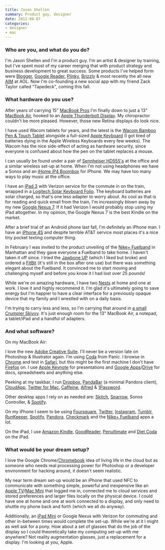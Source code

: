```yaml
---
title: Jason Shellen
summary: Product guy, designer
date: 2012-08-07
categories:
- designer
- mac
---
```


### Who are you, and what do you do?

I'm Jason Shellen and I'm a product guy. I'm an artist & designer by training, but I've spent most of my career merging that with product strategy and business development to great success. Some products I've helped form were [Blogger][], [Google Reader][google-reader], [Plinky][], [Brizzly][] & most recently the all new [AIM][] at AOL. Now I'm co-founding a new social app with my friend Zack Taylor called "Tapedeck", coming this fall.

### What hardware do you use?

After years of carrying 15" [MacBook Pros][macbook-pro] I'm finally down to just a 13" [MacBook Air][macbook-air], hooked to an [Apple Thunderbolt Display][thunderbolt-display]. My chiropractor couldn't be more pleased. However, those new Retina displays do look nice.

I have used Wacom tablets for years, and the latest is the [Wacom Bamboo Pen & Touch Tablet][bamboo] alongside a full-sized [Apple Keyboard][keyboard] (I got tired of batteries dying in the Apple Wireless Keyboards every few weeks). The Wacom has the nice side-effect of acting as hardware security, since everyone is confused about how the pen on the tablet replaces a mouse.

I can usually be found under a pair of [Sennheiser HD555's][hd555] at the office and a similar wireless set-up at home. When I'm not using headphones we have a Sonos and an [iHome iP4 Boombox][ip4] for iPhone. We may have too many ways to play music at the office.

I have an [iPad 3][ipad-3] with Verizon service for the commute in on the train, wrapped in a [Logitech Solar Keyboard Folio][solar-keyboard-folio]. The keyboard batteries are solar charged, so that's one less adapter to worry about. As cool as that is for reading and quick email from the train, I'm increasingly blown away by my new [Google Nexus 7][nexus-7]. If it had Verizon I would probably stop using my iPad altogether. In my opinion, the Google Nexus 7 is the best Kindle on the market.

After a brief trial of an Android phone last fall, I'm definitely an iPhone man. I have an [iPhone 4S][iphone-4s] and despite terrible AT&T service most places it's a nice tiny pocket texting computer thing.

In February I was invited to the product unveiling of the [Nike+ Fuelband][fuelband] in Manhattan and they gave everyone a Fuelband to take home. I haven't taken it off since. I tried the [Jawbone UP][up] (which I liked but broke) and ordered a [FitBit][] (it's still in the box after one use) but there was something elegant about the Fuelband. It convinced me to start moving and challenging myself and before you know it I had lost over 25 pounds!

While we're on amazing hardware, I have two [Nests][nest] at home and one at work. I love it and highly recommend it. I'm glad it's ultimately going to save energy but I'm happier to have a clear interface for a previously opaque device that my family and I wrestled with on a daily basis.

I'm trying to carry less and less, so I'm carrying that around in [a small Crumpler Skivvy][skivvy-s]. It's just enough room for the 13" MacBook Air, a notepad, a tablet/iPad and a handful of adapters.

### And what software?

On my MacBook Air:

I love the new [Adobe Creative Suite][creative-suite]. I'll never be a version late on Photoshop & Illustrator again. I'm using [Coda][] from Panic. I browse in [Chrome][] and test in [Safari][], but this might be the first machine I don't have [Firefox][] on. I use [Apple Keynote][keynote] for presentations and [Google Apps][g-suite]/[Drive][google-drive] for docs, spreadsheets and anything else.

Peeking at my taskbar, I run [Dropbox][], [PandaBar][] (a minimal Pandora client), [CloudApp][], [Twitter for Mac][twitter-mac], [Caffeine][], [Alfred][] & [1Password][].

Other desktop apps I rely on as needed are: [Skitch][], [Sparrow][], Sonos Controller, & [Spotify][spotify-mac].

On my iPhone I seem to be using [Foursquare][foursquare-ios], [Twitter][twitter-ios], [Instagram][instagram-ios], [Tumblr][tumblr-ios], [RunKeeper][runkeeper-ios], [Spotify][spotify-ios], [Pandora][pandora-ios], [Checkmark][checkmark-ios] and the [Nike+ Fuelband][fuelband-ios] apps a lot.

On the iPad, I use [Amazon Kindle][kindle-ios], [GoodReader][goodreader-ios], [Penultimate][penultimate-ios] and [Diet Coda][diet-coda-ios] on the iPad.

### What would be your dream setup?

I love the Google Chrome/[Chromebook][] idea of living life in the cloud but as someone who needs real processing power for Photoshop or a developer environment for hacking around, it doesn't seem realistic.

My near term dream set-up would be an iPhone that used NFC to communicate with something simple, powerful and inexpensive like an [Apple TV][apple-tv]/[Mac Mini][mac-mini] that logged me in, connected me to cloud services and stored preferences and larger files locally on the physical device. I could have one at home and one at work connected to a display, and only need to shuttle my phone back and forth (which we all do anyway).

Additionally, an [iPad Mini][ipad-mini] or Google Nexus with Verizon for commuting and other in-between times would complete the set-up. While we're at it I might as well ask for a pony. How about a set of glasses that do the job of the display so I could theoretically take my computing set-up with me anywhere? Not reality augmentation glasses, just a replacement for a display. I'm looking at you, Apple.

[1password]: https://1password.com "Password management software for Mac OS X."
[aim]: https://en.wikipedia.org/wiki/AOL_Instant_Messenger "An instant messaging service."
[alfred]: https://www.alfredapp.com/ "A launcher app for the Mac."
[apple-tv]: https://en.wikipedia.org/wiki/Apple_TV "A device for viewing media on a TV."
[bamboo]: https://www.wacom.com/en-us/us/bamboo "Smaller pen/multi-touch tablets."
[blogger]: https://en.wikipedia.org/wiki/Blogger_(service) "A weblog publishing system."
[brizzly]: https://en.wikipedia.org/wiki/Brizzly "A third-party Twitter and Facebook web service."
[caffeine]: https://www.lightheadsw.com/caffeine/ "A Mac menubar application to keep your computer awake."
[checkmark-ios]: https://apps.apple.com/app/checkmark/id524873453 "A location-based to-do app."
[chrome]: https://www.google.com/intl/en/chrome/ "A WebKit-based browser, where each tab runs in its own thread."
[chromebook]: http://web.archive.org/web/20120421052503/http://www.google.com:80/intl/en/chromebook/ "A laptop built for only running Web apps."
[cloudapp]: https://zight.com/ "A cloud-based file sharing menubar app for Mac OS X."
[coda]: https://panic.com/coda/ "A single-window HTML/web tool for the Mac."
[creative-suite]: https://www.adobe.com/creativecloud.html "A collection of design tools."
[diet-coda-ios]: http://web.archive.org/web/20210506173842/https://panic.com/code-editor/ "An app for making changes to websites."
[dropbox]: https://www.dropbox.com/ "Online syncing and storage."
[firefox]: https://www.mozilla.org/en-US/firefox/new/ "A cross-platform open-source web browser."
[fitbit]: http://web.archive.org/web/20170330043244/http://www.fitbit.com/ "A personal fitness tracking device."
[foursquare-ios]: https://apps.apple.com/us/app/foursquare/id306934924 "An iPhone client for the social location game."
[fuelband-ios]: https://apps.apple.com/us/app/nike-fuelband/id493325070 "A app for syncing with and tracking your FuelBand."
[fuelband]: https://en.wikipedia.org/wiki/Nike%2B_FuelBand "A fitness wristband."
[g-suite]: https://workspace.google.com/ "A hosted solution for email, calendaring and more."
[goodreader-ios]: https://goodreader.com/ "A PDF reader for the iPad."
[google-drive]: http://web.archive.org/web/20220127131904/https://accounts.google.com/ServiceLogin?service=wise "A cloud storage service."
[google-reader]: https://en.wikipedia.org/wiki/Google_Reader "A web-based feed reader."
[hd555]: http://web.archive.org/web/20140802032936/http://www.amazon.com:80/Sennheiser-HD-555-Stereo-Headphone/dp/B0001FTVDQ "Over the ear headphones."
[instagram-ios]: https://apps.apple.com/us/app/instagram/id389801252 "A photo taking/sharing app."
[ip4]: http://web.archive.org/web/20230602024308/https://www.ihomeaudio.com/iP4PZC/ "iPhone speakers in the shape of an old-school boombox."
[ipad-3]: https://www.apple.com/ipad/ "A tablet device with a retina display."
[ipad-mini]: https://www.apple.com/ipad-mini/ "A 7.9 inch tablet device."
[iphone-4s]: https://en.wikipedia.org/wiki/IPhone_4S "A smartphone."
[keyboard]: https://www.apple.com/us/shop/goto/mac/accessories "The keyboard."
[keynote]: https://www.apple.com/keynote/ "Presentation software for the Mac."
[kindle-ios]: https://apps.apple.com/gb/app/kindle/id302584613 "An iPhone app for accessing Kindle content from Amazon."
[mac-mini]: https://www.apple.com/mac-mini/ "A small desktop computer."
[macbook-air]: https://www.apple.com/macbook-air/ "A very thin laptop."
[macbook-pro]: https://www.apple.com/macbook-pro/ "A laptop."
[nest]: https://store.google.com/us/category/connected_home?hl=en-US&GoogleNest&utm_source=nest_redirect&utm_medium=google_oo&utm_campaign=homepage "A clever thermostat."
[nexus-7]: http://web.archive.org/web/20210205175044/http://www.google.com/nexus/ "An Android tablet."
[pandabar]: http://web.archive.org/web/20230707154734/http://pandabarapp.com/ "A Mac app for controlling Pandora."
[pandora-ios]: https://apps.apple.com/app/pandora-radio/id284035177 "An iPhone app for streaming your personal Pandora radio station."
[penultimate-ios]: https://apps.apple.com/us/app/penultimate/id354098826 "A digital sketchbook app."
[plinky]: https://www.plinky.com/ "A web service that asks regular questions or posts challenges."
[runkeeper-ios]: https://runkeeper.com/cms/ "Software for tracking workouts."
[safari]: https://www.apple.com/safari/ "A fast web browser."
[skitch]: https://evernote.com/products/skitch "An always-on image editor for the Mac."
[skivvy-s]: http://web.archive.org/web/20140729235123/http://www.crumpler.com/us/messenger/skivvy-s "A laptop bag."
[solar-keyboard-folio]: http://web.archive.org/web/20200104113818/https://www.amazon.com/Logitech-Solar-Keyboard-Folio-Generation/dp/B007RNCLBY "A solar-powered iPad case."
[sparrow]: http://www.gmail.com/intl/en/mail/help/sparrow.html "A mail client for the Mac with a funky UI."
[spotify-ios]: https://apps.apple.com/us/app/spotify/id324684580 "An iOS client for the music service."
[spotify-mac]: https://www.spotify.com/us/download/mac/ "A Mac client for the music service."
[thunderbolt-display]: https://www.apple.com/displays/ "A Thunderbolt-powered monitor."
[tumblr-ios]: https://apps.apple.com/us/app/tumblr/id305343404 "A Tumblr client app."
[twitter-ios]: https://apps.apple.com/app/twitter/id333903271 "A Twitter client."
[twitter-mac]: https://apps.apple.com/us/app/twitter/id409789998 "A Mac client for Twitter."
[up]: http://web.archive.org/web/20190617052130/http://www.jawbone.com/up "A wristband for tracking your activity."
